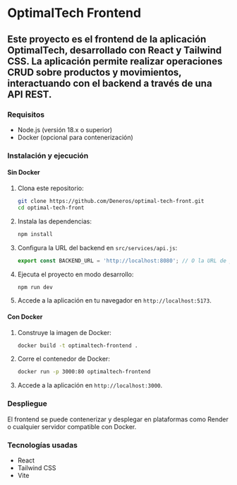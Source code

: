 # OptimalTech Frontend

## Este proyecto es el frontend de la aplicación OptimalTech, desarrollado con React y Tailwind CSS. La aplicación permite realizar operaciones CRUD sobre productos y movimientos, interactuando con el backend a través de una API REST.

### Requisitos

- Node.js (versión 18.x o superior)
- Docker (opcional para contenerización)

### Instalación y ejecución

#### Sin Docker

1. Clona este repositorio:

    ```bash
    git clone https://github.com/Deneros/optimal-tech-front.git
    cd optimal-tech-front
    ```

2. Instala las dependencias:

    ```bash
    npm install
    ```

3. Configura la URL del backend en `src/services/api.js`:

    ```javascript
    export const BACKEND_URL = 'http://localhost:8080'; // O la URL de producción
    ```

4. Ejecuta el proyecto en modo desarrollo:

    ```bash
    npm run dev
    ```

5. Accede a la aplicación en tu navegador en `http://localhost:5173`.

#### Con Docker

1. Construye la imagen de Docker:

    ```bash
    docker build -t optimaltech-frontend .
    ```

2. Corre el contenedor de Docker:

    ```bash
    docker run -p 3000:80 optimaltech-frontend
    ```

3. Accede a la aplicación en `http://localhost:3000`.

### Despliegue

El frontend se puede contenerizar y desplegar en plataformas como Render o cualquier servidor compatible con Docker.

### Tecnologías usadas

- React
- Tailwind CSS
- Vite
